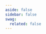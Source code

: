 ```yaml
---
aside: false
sidebar: false
swag:
  related: false
---
```


<script setup>
import SwagLinkLine from "./components/SwagLinkLine.vue";
</script>

<SwagLanding>
    <template #title>Craft beautiful themes that inspire</template>
    <template #description>
        <p>Themes allow merchants to transport their brand and identity. They are the way they present their products and services. Create a theme and sell it in the store so that merchants can use it in their stores.</p>
        <p>Shopware's theme system is based on twig and an inheritance mechanism, so you can write individual themes without breaking Shopware's core functionalities.</p>
    </template>
    <template #ctas>
        <PageRef page="/docs/guides/plugins/themes/theme-base-guide.html" title="Start building a theme" sub="Learn how to set up a theme for your storefront from scratch." />
    </template>
    <template #exposed>
        <SwagLinkLine file="src/themes.md" />
        <SwagLandingCardList>
            <template #title>Starter guides</template>
            <template #description>
                Here is a handful of tutorials to follow along that make you familiar with some of our concepts:
            </template>
            <template #cards>
                <PageRef page="/docs/guides/plugins/themes/theme-configuration">
                    <template #title>Theme configuration</template>
                    <template #sub>Add options to your theme, so merchants can customize it to their needs.</template>
                </PageRef>
                <PageRef page="/docs/guides/plugins/themes/add-assets-to-theme">
                    <template #title>Add custom assets</template>
                    <template #sub>Learn how to add custom styles, scripts, and assets to your theme.</template>
                </PageRef>
                <PageRef page="/docs/guides/plugins/themes/add-theme-inheritance">
                    <template #title>Theme inheritance</template>
                    <template #sub>Build a family of themes that inherit from each other for all your custom projects.</template>
                </PageRef>
            </template>
        </SwagLandingCardList>
        <SwagLandingCardList>
            <template #title>Highlights</template>
            <template #description>
                Themes in Shopware serve a crucial role in defining the visual and structural appearance of your online store. They determine how your e-commerce website looks to your customers and how it presents your products and content. Here are the primary functions and aspects of themes in Shopware:
            </template>
            <div class="grid gap-8">
                <div class="grid md:grid-cols-2 gap-8">
                    <SwagCardSummary icon="boxes">
                        <template #title>Build and configure themes</template>
                        <ul>
                            <li><a href="/docs/guides/plugins/themes/create-a-theme">Create plugin based theme</a></li>
                            <li><a href="/docs/guides/plugins/themes/theme-configuration">Theme configuration</a></li>
                            <li><a href="/docs/guides/plugins/themes/theme-inheritance-configuration">Inherit theme configurations</a></li>
                        </ul>
                    </SwagCardSummary>
                    <SwagCardSummary icon="figma">
                        <template #title>Style themes</template>
                        <ul>
                            <li><a href="/docs/guides/plugins/themes/add-css-js-to-theme">Style by SCSS/CSS</a></li>
                            <li><a href="/docs/guides/plugins/themes/add-theme-inheritance-without-resources">Theme with bootstrap styling</a></li>
                            <li><a href="/docs/guides/plugins/themes/override-bootstrap-variables-in-a-theme">Override bootstrap variables</a></li>
                        </ul>
                    </SwagCardSummary>
                </div>
                <div class="grid md:grid-cols-3 gap-8">
                    <SwagCardSummary icon="dashboard">
                        <template #title>Embed JS styling</template>
                        <ul>
                            <li><a href="/docs/guides/plugins/themes/add-css-js-to-theme.html#adding-custom-js">Add custom JS</a></li>
                        </ul>
                    </SwagCardSummary>
                    <SwagCardSummary icon="flow">
                        <template #title>Add assets</template>
                        <ul>
                            <li><a href="/docs/guides/plugins/themes/add-assets-to-theme">Custom Assets</a></li>
                            <li><a href="/docs/guides/plugins/apps/payment#asynchronous-payments">Add Icons</a></li>
                        </ul>
                    </SwagCardSummary>
                    <SwagCardSummary icon="image-text">
                        <template #title>Templates</template>
                        <ul>
                            <li><a href="/docs/guides/plugins/plugins/storefront/customize-templates">Add custom templates</a></li>
                        </ul>
                    </SwagCardSummary>
                </div>
            </div>
        </SwagLandingCardList>
    </template>
</SwagLanding>
